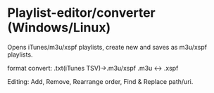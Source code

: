 # Playlist-editor/converter (Windows/Linux)
Opens iTunes/m3u/xspf playlists, create new and saves as m3u/xspf playlists. 

format convert:
.txt(iTunes TSV)->.m3u/xspf
.m3u <-> .xspf

Editing:
Add, Remove, Rearrange order, Find & Replace path/uri.
